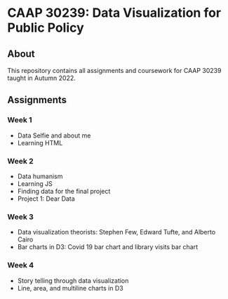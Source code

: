 # CAAP 30239: Data Visualization for Public Policy

## About
This repository contains all assignments and coursework for CAAP 30239 taught in Autumn 2022.


## Assignments
### Week 1
- Data Selfie and about me
- Learning HTML

### Week 2
- Data humanism
- Learning JS
- Finding data for the final project
- Project 1: Dear Data

### Week 3
- Data visualization theorists: Stephen Few, Edward Tufte, and Alberto Cairo
- Bar charts in D3: Covid 19 bar chart and library visits bar chart

### Week 4
- Story telling through data visualization
- Line, area, and multiline charts in D3
